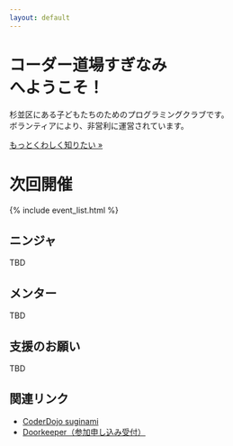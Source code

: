 ```yaml
---
layout: default
---
```

<style><!--
.jumbotron{
    background: url("/images/bg_natural_sougen.jpg");
    background-position: center center;
    background-size: cover;
}
//-->
</style>

<div class="jumbotron text-center">
  <h1>コーダー道場すぎなみ<br />へようこそ！</h1>
  <p>
  杉並区にある子どもたちのためのプログラミングクラブです。<br />
  ボランティアにより、非営利に運営されています。</p>
  <p><a class="btn btn-primary btn-lg" href="/about/" role="button">もっとくわしく知りたい &raquo;</a></p>
</div>


<div class="row">
  <div class="col-md-12">
    <h1>次回開催</h1>
	{% include event_list.html %}
  </div>

  <div class="col-md-4">
    <h2><span class="glyphicon glyphicon-user" />ニンジャ</h2>
	<p>TBD<a href="/ninjas/"><span class="glyphicon glyphicon-share-alt" /></a></p>
  </div>
  <div class="col-md-4">
    <h2><span class="glyphicon glyphicon-eye-open" />メンター</h2>
	<p>TBD<a href="/ninjas/"><span class="glyphicon glyphicon-share-alt" /></a></p>
  </div>
  <div class="col-md-4">
    <h2><span class="glyphicon glyphicon-heart-empty" />支援のお願い</h2>
	<p>TBD<a href="/ninjas/"><span class="glyphicon glyphicon-share-alt" /></a></p>
  </div>

  <div class="col-md-12">
    <h2>関連リンク</h2>
	<ul>
	<li><a href="https://zen.coderdojo.com/dojo/jp/suginami-tokyo/suginami">CoderDojo suginami</a></li>
	<li><a href="https://coderdojo-suginami.doorkeeper.jp">Doorkeeper（参加申し込み受付）</a></li>
	</ul>
  </div>
</div>
